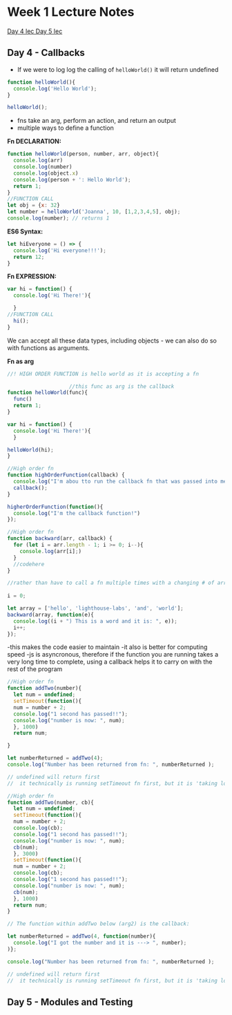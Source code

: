 # Week 1 Lecture Notes

[Day 4 lec ](#day-4)
[Day 5 lec ](#day-5)

## Day 4 - Callbacks

- If we were to log log the calling of `helloWorld()` it will return undefined

```javascript
function helloWorld(){
  console.log('Hello World');
}

helloWorld();
```
- fns take an arg, perform an action, and return an output
- multiple ways to define a function 


**Fn DECLARATION:**

```javascript
function helloWorld(person, number, arr, object){
  console.log(arr)
  console.log(number)
  console.log(object.x)
  console.log(person + ': Hello World');
  return 1;
}
//FUNCTION CALL
let obj = {x: 32}
let number = helloWorld('Joanna', 10, [1,2,3,4,5], obj);
console.log(number); // returns 1
```

**ES6 Syntax:**

```javascript
let hiEveryone = () => {
  console.log('Hi everyone!!!');
  return 12;
}
```

**Fn EXPRESSION:**

```javascript
var hi = function() {
  console.log('Hi There!'){

  }
//FUNCTION CALL
  hi();
}
```

We can accept all these data types, including objects - we can also do so with functions as arguments.


**Fn as arg**

```javascript
//! HIGH ORDER FUNCTION is hello world as it is accepting a fn 

                    //this func as arg is the callback
function helloWorld(func){
  func()
  return 1;
}

var hi = function() {
  console.log('Hi There!'){
  }

helloWorld(hi);  
}
```


```javascript
//High order fn
function highOrderFunction(callback) {
  console.log("I'm abou tto run the callback fn that was passed into me!");
  callback();
}

higherOrderFunction(function(){
  console.log("I'm the callback function!")
});

```



```javascript
//High order fn
function backward(arr, callback) {
  for (let i = arr.length - 1; i >= 0; i--){
    console.log(arr[i];)
  }
  //codehere
}

//rather than have to call a fn multiple times with a changing # of arr's being passed:
 
i = 0;

let array = ['hello', 'lighthouse-labs', 'and', 'world'];
backward(array, function(e){
  console.log((i + ") This is a word and it is: ", e));
  i++;
});
```

-this makes the code easier to maintain
-it also is better for computing speed
-js is asyncronous, therefore if the function you are running takes a very long time to complete, using a callback helps it to carry on with the rest of the program


```javascript
//High order fn
function addTwo(number){
  let num = undefined;
  setTimeout(function(){
  num = number + 2;
  console.log("1 second has passed!!");
  console.log("number is now: ", num);
  }, 1000)
  return num;

}

let numberReturned = addTwo(4);
console.log("Number has been returned from fn: ", numberReturned );

// undefined will return first
//  it technically is running setTimeout fn first, but it is 'taking longer' so it comepletes the return before setTimeout has finished

```



```javascript
//High order fn
function addTwo(number, cb){
  let num = undefined;
  setTimeout(function(){
  num = number + 2;
  console.log(cb);
  console.log("1 second has passed!!");
  console.log("number is now: ", num);
  cb(num);
  }, 3000)
  setTimeout(function(){
  num = number + 2;
  console.log(cb);
  console.log("1 second has passed!!");
  console.log("number is now: ", num);
  cb(num);
  }, 1000)
  return num;
}

// The function within addTwo below (arg2) is the callback:

let numberReturned = addTwo(4, function(number){
  console.log("I got the number and it is ---> ", number);
)};

console.log("Number has been returned from fn: ", numberReturned );

// undefined will return first
//  it technically is running setTimeout fn first, but it is 'taking longer' so it comepletes the return before setTimeout has finished

```


## Day 5 - Modules and Testing

